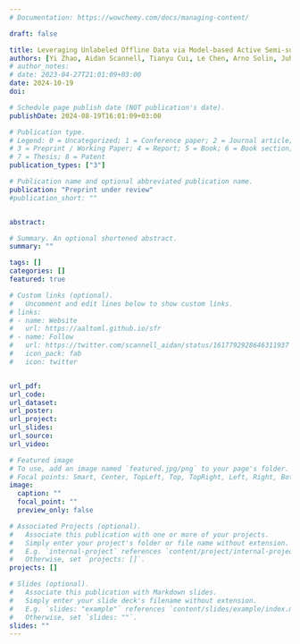 ```yaml
---
# Documentation: https://wowchemy.com/docs/managing-content/

draft: false

title: Leveraging Unlabeled Offline Data via Model-based Active Semi-supervised Reinforcement Learning
authors: [Yi Zhao, Aidan Scannell, Tianyu Cui, Le Chen, Arno Solin, Juho Kannala, Joni Pajarinen]
# author_notes:
# date: 2023-04-27T21:01:09+03:00
date: 2024-10-19
doi: 

# Schedule page publish date (NOT publication's date).
publishDate: 2024-08-19T16:01:09+03:00

# Publication type.
# Legend: 0 = Uncategorized; 1 = Conference paper; 2 = Journal article;
# 3 = Preprint / Working Paper; 4 = Report; 5 = Book; 6 = Book section;
# 7 = Thesis; 8 = Patent
publication_types: ["3"]

# Publication name and optional abbreviated publication name.
publication: "Preprint under review"
#publication_short: ""


abstract: 

# Summary. An optional shortened abstract.
summary: ""

tags: []
categories: []
featured: true

# Custom links (optional).
#   Uncomment and edit lines below to show custom links.
# links:
# - name: Website
#   url: https://aaltoml.github.io/sfr
# - name: Follow
#   url: https://twitter.com/scannell_aidan/status/1617792928646311937
#   icon_pack: fab
#   icon: twitter


url_pdf: 
url_code: 
url_dataset:
url_poster: 
url_project:
url_slides:
url_source: 
url_video:

# Featured image
# To use, add an image named `featured.jpg/png` to your page's folder. 
# Focal points: Smart, Center, TopLeft, Top, TopRight, Left, Right, BottomLeft, Bottom, BottomRight.
image:
  caption: ""
  focal_point: ""
  preview_only: false

# Associated Projects (optional).
#   Associate this publication with one or more of your projects.
#   Simply enter your project's folder or file name without extension.
#   E.g. `internal-project` references `content/project/internal-project/index.md`.
#   Otherwise, set `projects: []`.
projects: []

# Slides (optional).
#   Associate this publication with Markdown slides.
#   Simply enter your slide deck's filename without extension.
#   E.g. `slides: "example"` references `content/slides/example/index.md`.
#   Otherwise, set `slides: ""`.
slides: ""
---
```

